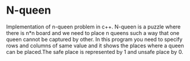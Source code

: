 # N-queen
Implementation of n-queen problem in c++. N-queen is a puzzle where there is n*n board and we need to place n queens such a way that one queen cannot be captured by other. In this program you need to specify rows and columns of same value and it shows the places where a queen can be placed.The safe place is represented by 1 and unsafe place by 0.
